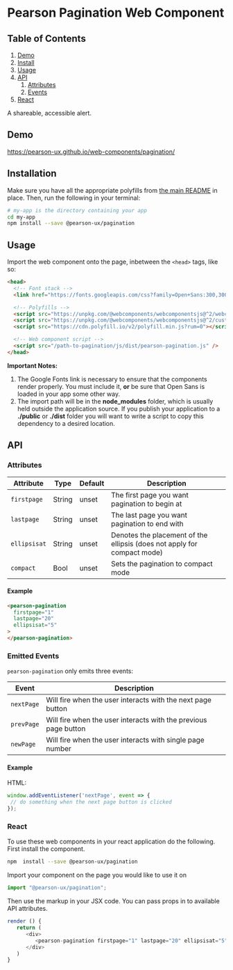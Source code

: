 # Pearson Pagination Web Component

## Table of Contents

1. [Demo](#demo)
2. [Install](#install)
3. [Usage](#usage)
4. [API](#api)
   1. [Attributes](#api-attributes)
   2. [Events](#api-events)
5. [React](#react)


A shareable, accessible alert.

<a name="demo"></a>

## Demo

https://pearson-ux.github.io/web-components/pagination/

<a name="install"></a>

## Installation

Make sure you have all the appropriate polyfills from [the main README](https://github.com/pearson-ux/web-components/blob/master/README.md) in place. Then, run the following in your terminal:

```bash
# my-app is the directory containing your app
cd my-app
npm install --save @pearson-ux/pagination
```

<a name="usage"></a>

## Usage

Import the web component onto the page, inbetween the `<head>` tags, like so:

``` html
<head>
  <!-- Font stack -->
  <link href="https://fonts.googleapis.com/css?family=Open+Sans:300,300i,400,400i,600,600i" rel="stylesheet">

  <!-- Polyfills -->
  <script src="https://unpkg.com/@webcomponents/webcomponentsjs@^2/webcomponents-loader.js"></script>
  <script src="https://unpkg.com/@webcomponents/webcomponentsjs@^2/custom-elements-es5-adapter.js"></script>
  <script src="https://cdn.polyfill.io/v2/polyfill.min.js?rum=0"></script>

  <!-- Web component script -->
  <script src="/path-to-pagination/js/dist/pearson-pagination.js" />
</head>
```


**Important Notes:**
1. The Google Fonts link is necessary to ensure that the components render properly. You must include it, **or** be sure that Open Sans is loaded in your app some other way.
2. The import path will be in the **node_modules** folder, which is usually held outside the application source. If you publish your application to a **./public** or **./dist** folder you will want to write a script to copy this dependency to a desired location.


<a name="api"></a>

## API

<a name="api-attributes"></a>

### Attributes


| Attribute    | Type    | Default | Description                                                                                                  |
| ------------ | ------- | ------- | ------------------------------------------------------------------------------------------------------------ |
| `firstpage`      | String  | unset   | The first page you want pagination to begin at                                        |
| `lastpage` | String  | unset   | The last page you want pagination to end with                              |
| `ellipsisat`       | String  | unset   | Denotes the placement of the ellipsis (does not apply for compact mode)| String  | unset   | Unique ID of the element that will receive focus after the alert is dismissed.
| `compact` | Bool  | unset   | Sets the pagination to compact mode

<a name="api-attributes-example"></a>

#### Example


```html
<pearson-pagination
  firstpage="1"
  lastpage="20"
  ellipsisat="5"
>
</pearson-pagination>
```

<a name="api-events"></a>

### Emitted Events

`pearson-pagination` only emits three events:

| Event     | Description                                              |
| --------- | -------------------------------------------------------- |
| `nextPage` | Will fire when the user interacts with the next page button |
| `prevPage` | Will fire when the user interacts with the previous page button |
| `newPage` | Will fire when the user interacts with single page number|

<a name="api-events-example"></a>

#### Example

HTML:

```js
window.addEventListener('nextPage', event => {
 // do something when the next page button is clicked
});
 ```
<a name="react"></a>

### React
To use these web components in your react application do the following.
First install the component.

```bash
npm  install --save @pearson-ux/pagination
```

Import your component on the page you would like to use it on

```js
import "@pearson-ux/pagination";
```
Then use the markup in your JSX code.  You can pass props in to available API attributes.

```js
render () {
   return (
      <div>
         <pearson-pagination firstpage="1" lastpage="20" ellipsisat="5"></pearson-pagination>
      </div>
   )
}
```

